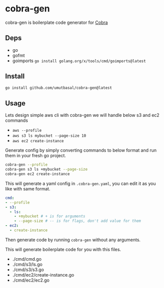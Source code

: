 # cobra-gen

cobra-gen is boilerplate code generator for [Cobra](https://github.com/spf13/cobra)

## Deps

- go
- gofmt
- goimports `go install golang.org/x/tools/cmd/goimports@latest`

## Install

```sh
go install github.com/umutbasal/cobra-gen@latest
```

## Usage

Lets design simple aws cli with cobra-gen
we will handle below s3 and ec2 commands

- `aws --profile`
- `aws s3 ls mybucket --page-size 10`
- `aws ec2 create-instance`

Generate config by simply converting commands to below format and run them in your fresh go project.

```sh
cobra-gen --profile
cobra-gen s3 ls +mybucket --page-size
cobra-gen ec2 create-instance
```

This will generate a yaml config in `.cobra-gen.yaml`, you can edit it as you like with same format.

```yaml
cmd:
- --profile
- s3:
  - ls:
    - +mybucket # + is for arguments
    - --page-size # -- is for flags, don't add value for them
- ec2:
  - create-instance
```

Then generate code by running `cobra-gen` without any arguments.

This will generate boilerplate code for you with this files.

- ./cmd/cmd.go
- ./cmd/s3/ls.go
- ./cmd/s3/s3.go
- ./cmd/ec2/create-instance.go
- ./cmd/ec2/ec2.go
